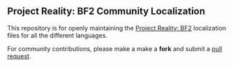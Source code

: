 Project Reality: BF2 Community Localization
---------------------

This repository is for openly maintaining the [Project Reality: BF2](http://www.realitymod.com) localization files for all the different languages.

For community contributions, please make a make a **fork** and submit a [pull request](https://help.github.com/articles/using-pull-requests).
